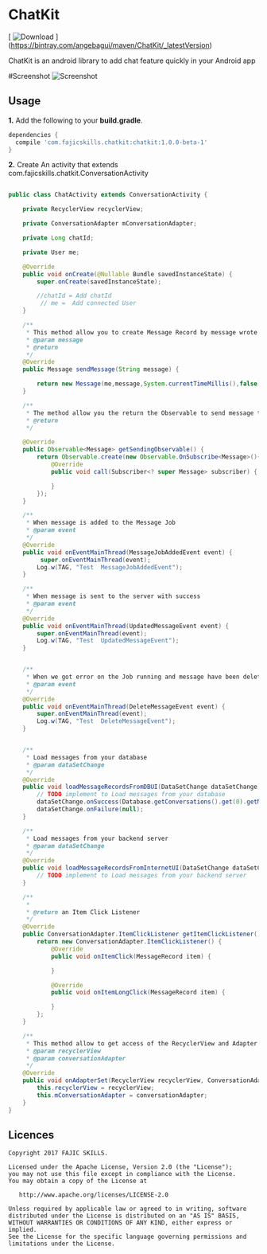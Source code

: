 ChatKit
=======

[ ![Download](https://api.bintray.com/packages/angebagui/maven/ChatKit/images/download.svg) ]
(https://bintray.com/angebagui/maven/ChatKit/_latestVersion)


ChatKit is an android library to add chat feature quickly in your Android app

#Screenshot
![Screenshot](https://github.com/fajicskills/ChatKit/blob/master/screenshot/Screenshot_2016-08-14-19-59-48.png)


Usage
-----

**1.** Add the following to your **build.gradle**.
```groovy
dependencies {
  compile 'com.fajicskills.chatkit:chatkit:1.0.0-beta-1'
}
```

**2.** Create An activity that extends com.fajicskills.chatkit.ConversationActivity
```java

public class ChatActivity extends ConversationActivity {

    private RecyclerView recyclerView;

    private ConversationAdapter mConversationAdapter;

    private Long chatId;

    private User me;

    @Override
    public void onCreate(@Nullable Bundle savedInstanceState) {
        super.onCreate(savedInstanceState);

        //chatId = Add chatId
         // me =  Add connected User
    }

    /**
     * This method allow you to create Message Record by message wrote by connected User
     * @param message
     * @return
     */
    @Override
    public Message sendMessage(String message) {

        return new Message(me,message,System.currentTimeMillis(),false);
    }

    /**
     * The method allow you the return the Observable to send message to the Backend Server
     * @return
     */

    @Override
    public Observable<Message> getSendingObservable() {
        return Observable.create(new Observable.OnSubscribe<Message>(){
            @Override
            public void call(Subscriber<? super Message> subscriber) {

            }
        });
    }

    /**
     * When message is added to the Message Job
     * @param event
     */
    @Override
    public void onEventMainThread(MessageJobAddedEvent event) {
         super.onEventMainThread(event);
        Log.w(TAG, "Test  MessageJobAddedEvent");
    }

    /**
     * When message is sent to the server with success
     * @param event
     */
    @Override
    public void onEventMainThread(UpdatedMessageEvent event) {
        super.onEventMainThread(event);
        Log.w(TAG, "Test  UpdatedMessageEvent");
    }


    /**
     * When we got error on the Job running and message have been deleted
     * @param event
     */
    @Override
    public void onEventMainThread(DeleteMessageEvent event) {
        super.onEventMainThread(event);
        Log.w(TAG, "Test  DeleteMessageEvent");
    }


    /**
     * Load messages from your database 
     * @param dataSetChange
     */
    @Override
    public void loadMessageRecordsFromDBUI(DataSetChange dataSetChange) {
        // TODO implement to Load messages from your database
        dataSetChange.onSuccess(Database.getConversations().get(0).getMessages());
        dataSetChange.onFailure(null);
    }

    /**
     * Load messages from your backend server
     * @param dataSetChange
     */
    @Override
    public void loadMessageRecordsFromInternetUI(DataSetChange dataSetChange) {
        // TODO implement to Load messages from your backend server
    }

    /**
     * 
     * @return an Item Click Listener 
     */
    @Override
    public ConversationAdapter.ItemClickListener getItemClickListener() {
        return new ConversationAdapter.ItemClickListener() {
            @Override
            public void onItemClick(MessageRecord item) {

            }

            @Override
            public void onItemLongClick(MessageRecord item) {

            }
        };
    }

    /**
     * This method allow to get access of the RecyclerView and Adapter that fill your messages
     * @param recyclerView 
     * @param conversationAdapter
     */
    @Override
    public void onAdapterSet(RecyclerView recyclerView, ConversationAdapter conversationAdapter) {
        this.recyclerView = recyclerView;
        this.mConversationAdapter = conversationAdapter;
    }
}

```



Licences
--------
    Copyright 2017 FAJIC SKILLS.

    Licensed under the Apache License, Version 2.0 (the "License");
    you may not use this file except in compliance with the License.
    You may obtain a copy of the License at

       http://www.apache.org/licenses/LICENSE-2.0

    Unless required by applicable law or agreed to in writing, software
    distributed under the License is distributed on an "AS IS" BASIS,
    WITHOUT WARRANTIES OR CONDITIONS OF ANY KIND, either express or implied.
    See the License for the specific language governing permissions and
    limitations under the License.